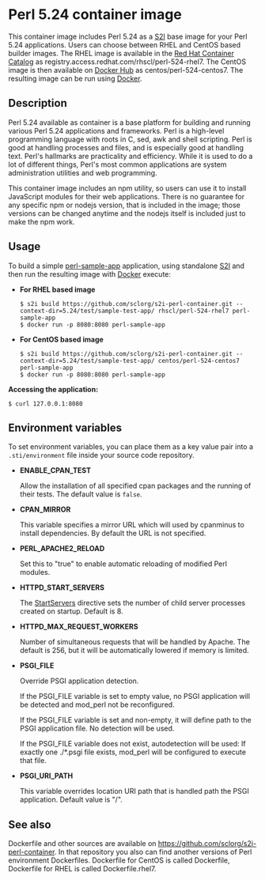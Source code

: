 Perl 5.24 container image
=================

This container image includes Perl 5.24 as a [S2I](https://github.com/openshift/source-to-image) base image for your Perl 5.24 applications.
Users can choose between RHEL and CentOS based builder images.
The RHEL image is available in the [Red Hat Container Catalog](https://access.redhat.com/containers/#/registry.access.redhat.com/rhscl/perl-524-rhel7)
as registry.access.redhat.com/rhscl/perl-524-rhel7.
The CentOS image is then available on [Docker Hub](https://hub.docker.com/r/centos/perl-524-centos7/)
as centos/perl-524-centos7. 
The resulting image can be run using [Docker](http://docker.io).

Description
-----------

Perl 5.24 available as container is a base platform for 
building and running various Perl 5.24 applications and frameworks. 
Perl is a high-level programming language with roots in C, sed, awk and shell scripting. 
Perl is good at handling processes and files, and is especially good at handling text. 
Perl's hallmarks are practicality and efficiency. While it is used to do a lot of 
different things, Perl's most common applications are system administration utilities 
and web programming.

This container image includes an npm utility, so users can use it to install JavaScript
modules for their web applications. There is no guarantee for any specific npm or nodejs
version, that is included in the image; those versions can be changed anytime and
the nodejs itself is included just to make the npm work.

Usage
---------------------
To build a simple [perl-sample-app](https://github.com/sclorg/s2i-perl-container/tree/master/5.24/test/sample-test-app) application,
using standalone [S2I](https://github.com/openshift/source-to-image) and then run the
resulting image with [Docker](http://docker.io) execute:

*  **For RHEL based image**
    ```
    $ s2i build https://github.com/sclorg/s2i-perl-container.git --context-dir=5.24/test/sample-test-app/ rhscl/perl-524-rhel7 perl-sample-app
    $ docker run -p 8080:8080 perl-sample-app
    ```

*  **For CentOS based image**
    ```
    $ s2i build https://github.com/sclorg/s2i-perl-container.git --context-dir=5.24/test/sample-test-app/ centos/perl-524-centos7 perl-sample-app
    $ docker run -p 8080:8080 perl-sample-app
    ```

**Accessing the application:**
```
$ curl 127.0.0.1:8080
```

Environment variables
---------------------

To set environment variables, you can place them as a key value pair into a `.sti/environment`
file inside your source code repository.

* **ENABLE_CPAN_TEST**

    Allow the installation of all specified cpan packages and the running of their tests. The default value is `false`.

* **CPAN_MIRROR**

    This variable specifies a mirror URL which will used by cpanminus to install dependencies.
    By default the URL is not specified.

* **PERL_APACHE2_RELOAD**

    Set this to "true" to enable automatic reloading of modified Perl modules.

* **HTTPD_START_SERVERS**

    The [StartServers](https://httpd.apache.org/docs/2.4/mod/mpm_common.html#startservers)
    directive sets the number of child server processes created on startup. Default is 8.

* **HTTPD_MAX_REQUEST_WORKERS**

    Number of simultaneous requests that will be handled by Apache. The default
    is 256, but it will be automatically lowered if memory is limited.

* **PSGI_FILE**

    Override PSGI application detection.

    If the PSGI_FILE variable is set to empty value, no PSGI application will
    be detected and mod_perl not be reconfigured.

    If the PSGI_FILE variable is set and non-empty, it will define path to
    the PSGI application file. No detection will be used.

    If the PSGI_FILE variable does not exist, autodetection will be used:
    If exactly one ./*.psgi file exists, mod_perl will be configured to
    execute that file.

* **PSGI_URI_PATH**

    This variable overrides location URI path that is handled path the PSGI
    application. Default value is "/".


See also
--------
Dockerfile and other sources are available on https://github.com/sclorg/s2i-perl-container.
In that repository you also can find another versions of Perl environment Dockerfiles.
Dockerfile for CentOS is called Dockerfile, Dockerfile for RHEL is called Dockerfile.rhel7.
